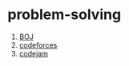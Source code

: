 # problem-solving

1. [BOJ](https://acmicpc.net)
2. [codeforces](https://codeforces.com)
3. [codejam](https://code.google.com/codejam/)
